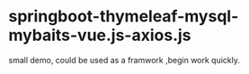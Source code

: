 # springboot-thymeleaf-mysql-mybaits-vue.js-axios.js
small demo, could be used as a framwork ,begin work quickly.

